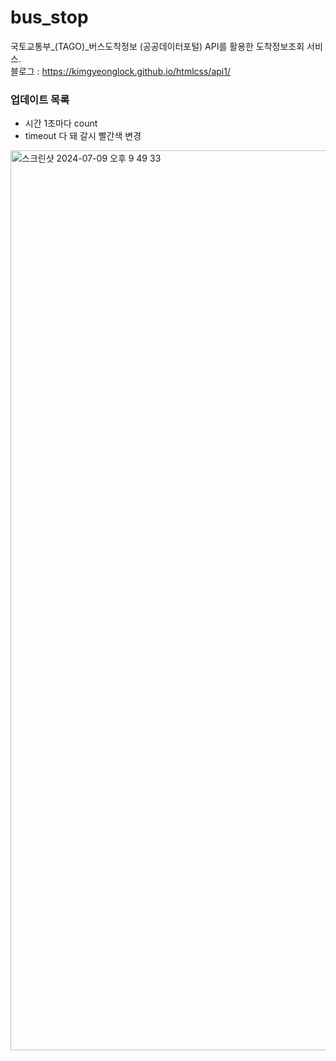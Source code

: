 # bus_stop
국토교통부_(TAGO)_버스도착정보 (공공데이터포털) API를 활용한 도착정보조회 서비스.     
블로그 : <https://kimgyeonglock.github.io/htmlcss/api1/>
### 업데이트 목록
* 시간 1초마다 count
* timeout 다 돼 갈시 빨간색 변경
<img width="1440" alt="스크린샷 2024-07-09 오후 9 49 33" src="https://github.com/KimGyeongLock/bus_stop/assets/63464299/88c26c88-0ac3-450f-8eb0-ed2c0bddb1e3">
